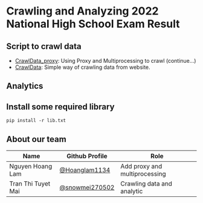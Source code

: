 # Crawling and Analyzing 2022 National High School Exam Result
## Script to crawl data
- [CrawlData_proxy](https://github.com/Hoanglam1134/data-crawling/blob/9199d4ea9902660186e50489753b22a82e2decb7/CrawlData_proxy.py): Using Proxy and Multiprocessing to crawl (continue...)
- [CrawlData](https://github.com/Hoanglam1134/national-high-school-exam-analytics/blob/5d18756a013607afece72093712ce70bbb917fdb/CrawlData.py): Simple way of crawling data from website.
## Analytics
## Install some required library
```console
pip install -r lib.txt
```
## About our team
|            Name               | Github Profile             | Role                   |
|-------------------------------|----------------------------|------------------------|
|Nguyen Hoang Lam | [@Hoanglam1134](https://github.com/Hoanglam1134) | Add proxy and multiprocessing           
|Tran Thi Tuyet Mai | [@snowmei270502](https://github.com/snowmei270502) | Crawling data and analytic
